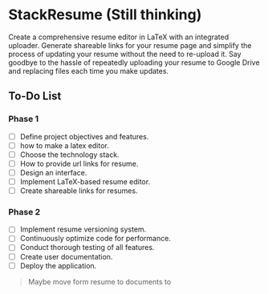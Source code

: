 # StackResume (Still thinking)

Create a comprehensive resume editor in LaTeX with an integrated uploader. Generate shareable links for your resume page and simplify the process of updating your resume without the need to re-upload it. Say goodbye to the hassle of repeatedly uploading your resume to Google Drive and replacing files each time you make updates.

## To-Do List
### Phase 1
- [ ] Define project objectives and features.
- [ ] how to make a latex editor.
- [ ] Choose the technology stack.
- [ ] How to provide url links for resume.
- [ ] Design an interface.
- [ ] Implement LaTeX-based resume editor.
- [ ] Create shareable links for resumes.

### Phase 2
- [ ] Implement resume versioning system.
- [ ] Continuously optimize code for performance.
- [ ] Conduct thorough testing of all features.
- [ ] Create user documentation.
- [ ] Deploy the application.

> Maybe move form resume to documents to
